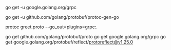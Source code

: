 go get -u google.golang.org/grpc

go get -u github.com/golang/protobuf/protoc-gen-go

protoc greet.proto --go_out=plugins=grpc:.

go get github.com/golang/protobuf/proto
go get google.golang.org/grpc
go get google.golang.org/protobuf/reflect/protoreflect@v1.25.0
